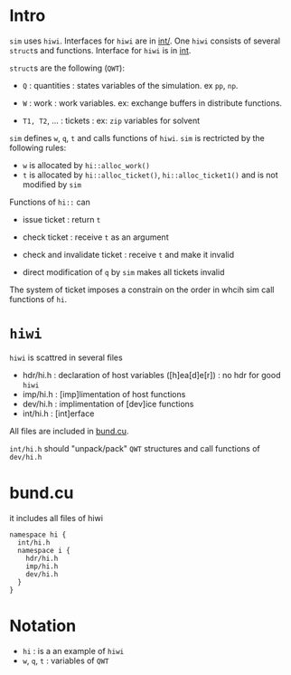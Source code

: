 # Intro
`sim` uses `hiwi`. Interfaces for `hiwi` are in
[int/](../src/int). One `hiwi` consists of several `struct`s and
functions. Interface for `hiwi` is in [int](../src/int).

`struct`s are the following (`QWT`):

* `Q` : quantities : states variables of the simulation. ex `pp`, `np`.

* `W` : work : work variables. ex: exchange buffers in distribute
  functions.

* `T1, T2`, ... : tickets : ex: `zip` variables for solvent

`sim` defines `w`, `q`, `t` and calls functions of `hiwi`. `sim` is
rectricted by the following rules:

* `w` is allocated by `hi::alloc_work()`
* `t` is allocated by `hi::alloc_ticket()`, `hi::alloc_ticket1()` and
  is not modified by `sim`

Functions of `hi::` can
* issue ticket : return `t`
* check ticket : receive `t` as an argument
* check and invalidate ticket : receive `t` and make it invalid

* direct modification of `q` by `sim` makes all tickets invalid

The system of ticket imposes a constrain on the order in whcih sim
call functions of `hi`.

# `hiwi`

`hiwi` is scattred in several files

* hdr/hi.h : declaration of host variables ([h]ea[d]e[r]) : no hdr for
  good `hiwi`
* imp/hi.h : [imp]limentation of host functions
* dev/hi.h : implimentation of [dev]ice functions
* int/hi.h : [int]erface

All files are included in [bund.cu](../src/bund.cu).

`int/hi.h` should "unpack/pack" `QWT` structures and call functions of `dev/hi.h`

# bund.cu

it includes all files of hiwi

	namespace hi {
	  int/hi.h
	  namespace i {
		hdr/hi.h
		imp/hi.h
		dev/hi.h
	  }
	}

# Notation
* `hi` : is a an example of `hiwi`
* `w`, `q`, `t` : variables of `QWT`

